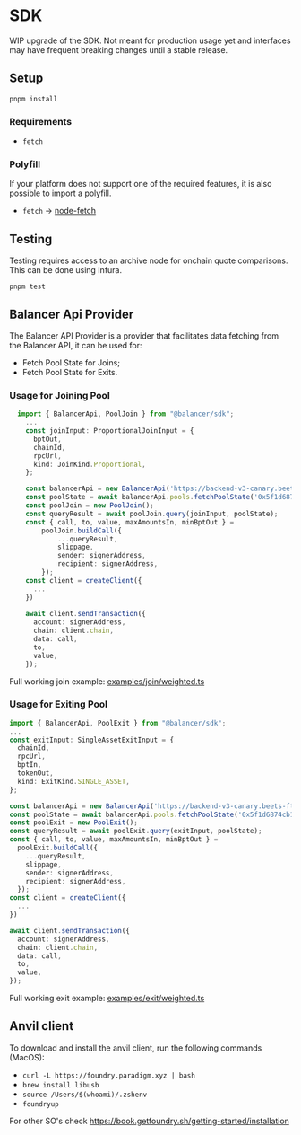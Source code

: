 # SDK

WIP upgrade of the SDK. Not meant for production usage yet and interfaces may have frequent breaking changes until a stable release.

## Setup

`pnpm install`

### Requirements

- `fetch`

### Polyfill

If your platform does not support one of the required features, it is also possible to import a polyfill.

- `fetch` -> [node-fetch](https://github.com/node-fetch/node-fetch#providing-global-access)

## Testing

Testing requires access to an archive node for onchain quote comparisons. This can be done using Infura.

`pnpm test`

## Balancer Api Provider

The Balancer API Provider is a provider that facilitates 
data fetching from the Balancer API,
it can be used for:
- Fetch Pool State for Joins;
- Fetch Pool State for Exits.

### Usage for Joining Pool

```ts
  import { BalancerApi, PoolJoin } from "@balancer/sdk";
    ...
    const joinInput: ProportionalJoinInput = {
      bptOut,
      chainId,
      rpcUrl,
      kind: JoinKind.Proportional,
    };

    const balancerApi = new BalancerApi('https://backend-v3-canary.beets-ftm-node.com/graphql', 1);
    const poolState = await balancerApi.pools.fetchPoolState('0x5f1d6874cb1e7156e79a7563d2b61c6cbce03150000200000000000000000586');
    const poolJoin = new PoolJoin();
    const queryResult = await poolJoin.query(joinInput, poolState);
    const { call, to, value, maxAmountsIn, minBptOut } =
        poolJoin.buildCall({
            ...queryResult,
            slippage,
            sender: signerAddress,
            recipient: signerAddress,
        });
    const client = createClient({
      ...
    })
    
    await client.sendTransaction({
      account: signerAddress,
      chain: client.chain,
      data: call,
      to,
      value,
    });
```
Full working join example: [examples/join/weighted.ts](./examples/join/weighted.ts)

### Usage for Exiting Pool
```ts
import { BalancerApi, PoolExit } from "@balancer/sdk";
...
const exitInput: SingleAssetExitInput = {
  chainId,
  rpcUrl,
  bptIn,
  tokenOut,
  kind: ExitKind.SINGLE_ASSET,
};

const balancerApi = new BalancerApi('https://backend-v3-canary.beets-ftm-node.com/graphql', 1);
const poolState = await balancerApi.pools.fetchPoolState('0x5f1d6874cb1e7156e79a7563d2b61c6cbce03150000200000000000000000586');
const poolExit = new PoolExit();
const queryResult = await poolExit.query(exitInput, poolState);
const { call, to, value, maxAmountsIn, minBptOut } =
  poolExit.buildCall({
    ...queryResult,
    slippage,
    sender: signerAddress,
    recipient: signerAddress,
  });
const client = createClient({
  ...
})

await client.sendTransaction({
  account: signerAddress,
  chain: client.chain,
  data: call,
  to,
  value,
});
```
Full working exit example: [examples/exit/weighted.ts](./examples/exit/weighted.ts)

## Anvil client
To download and install the anvil client, run the following commands (MacOS):
- `curl -L https://foundry.paradigm.xyz | bash`
- `brew install libusb`
- `source /Users/$(whoami)/.zshenv`
- `foundryup`

For other SO's check https://book.getfoundry.sh/getting-started/installation
```

